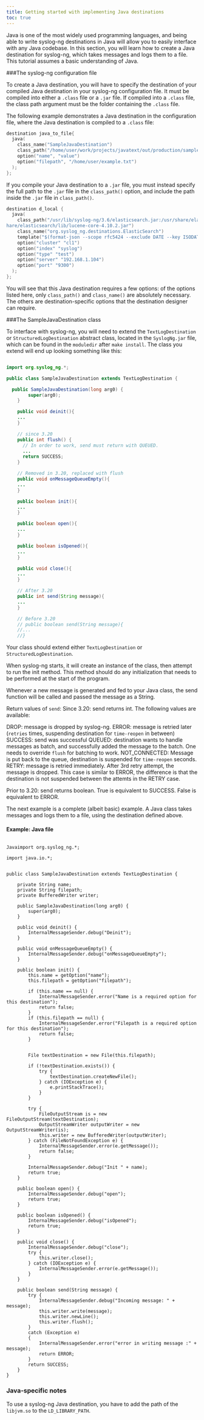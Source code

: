 ```yaml
---
title: Getting started with implementing Java destinations
toc: true
---
```


Java is one of the most widely used programming languages, and being able to write syslog-ng destinations in Java will allow you to easily interface with any Java codebase.  In this section, you will learn how to create a Java destination for syslog-ng, which takes messages and logs them to a file. This tutorial assumes a basic understanding of Java.


###The syslog-ng configuration file

To create a Java destination, you will have to specify the destination of your compiled Java destination in your syslog-ng configuration file. It must be compiled into either a `.class` file or a `.jar` file.
If compiled into a `.class` file, the class path argument must be the folder containing the `.class` file.

The following example demonstrates a Java destination in the configuration file, where the Java destination is compiled to a `.class` file:

```c
destination java_to_file{
  java(
    class_name("SampleJavaDestination")
    class_path("/home/user/work/projects/javatext/out/production/samplejava/")
    option("name", "value")
    option("filepath", "/home/user/example.txt")
  );
};

```

If you compile your Java destination to a `.jar` file, you must instead specify the full path to the `.jar` file in the `class_path()` option, and include the path inside the `.jar` file in `class_path()`.

```c
destination d_local {
  java(
    class_path("/usr/lib/syslog-ng/3.6/elasticsearch.jar:/usr/share/elasticsearch/lib/elasticsearch-1.4.0.jar:/usr/s\
hare/elasticsearch/lib/lucene-core-4.10.2.jar")
    class_name("org.syslog_ng.destinations.ElasticSearch")
    template("$(format-json --scope rfc5424 --exclude DATE --key ISODATE)")
    option("cluster" "cl1")
    option("index" "syslog")
    option("type" "test")
    option("server" "192.168.1.104")
    option("port" "9300")
  );
};
```

You will see that this Java destination requires a few options: of the options listed here, only `class_path()` and `class_name()` are absolutely necessary. The others are destination-specific options that the destination designer can require.


###The SampleJavaDestination class

To interface with syslog-ng, you will need to extend the `TextLogDestination` or `StructuredLogDestination` abstract class, located in the `SyslogNg.jar` file, which can be found in the `moduledir` after `make install`.
The class you extend will end up looking something like this:

```java

import org.syslog_ng.*;

public class SampleJavaDestination extends TextLogDestination {

  public SampleJavaDestination(long arg0) {
        super(arg0);
    }

    public void deinit(){
    ...
    }

    // since 3.20
    public int flush() {
      // In order to work, send must return with QUEUED.
      ...
      return SUCCESS;
    }

    // Removed in 3.20, replaced with flush
    public void onMessageQueueEmpty(){
    ...
    }

    public boolean init(){
    ...
    }

    public boolean open(){
    ...
    }

    public boolean isOpened(){
    ...
    }

    public void close(){
    ...
    }

    // After 3.20
    public int send(String message){
    ...
    }

    // Before 3.20
    // public boolean send(String message){
    //...
    //}


```

Your class should extend either `TextLogDestination` or `StructuredLogDestination`.

When syslog-ng starts, it will create an instance of the class, then attempt to run the init method. This method should do any initialization that needs to be performed at the start of the program.

Whenever a new message is generated and fed to your Java class, the send function will be called and passed the message as a String.

Return values of `send`:
Since 3.20: send returns int. The following values are available:

DROP: message is dropped by syslog-ng.
ERROR: message is retried later (`retries` times, suspending destination for `time-reopen` in between)
SUCCESS: send was successful
QUEUED: destination wants to handle messages as batch, and successfully added the message to the batch. One needs to override `flush` for batching to work.
NOT_CONNECTED: Message is put back to the queue, destination is suspended for `time-reopen` seconds.
RETRY: message is retried immediately. After 3rd retry attempt, the message is dropped. This case is similar to ERROR, the difference is that the destination is not suspended between the attemts in the RETRY case.

Prior to 3.20: send returns boolean. True is equivalent to SUCCESS. False is equivalent to ERROR.

The next example is a complete (albeit basic) example. A Java class takes messages and logs them to a file, using the destination defined above.

#### Example: Java file ####

```

Javaimport org.syslog_ng.*;

import java.io.*;


public class SampleJavaDestination extends TextLogDestination {

    private String name;
    private String filepath;
    private BufferedWriter writer;

    public SampleJavaDestination(long arg0) {
        super(arg0);
    }

    public void deinit() {
        InternalMessageSender.debug("Deinit");
    }

    public void onMessageQueueEmpty() {
        InternalMessageSender.debug("onMessageQueueEmpty");
    }

    public boolean init() {
        this.name = getOption("name");
        this.filepath = getOption("filepath");

        if (this.name == null) {
            InternalMessageSender.error("Name is a required option for this destination");
            return false;
        }
        if (this.filepath == null) {
            InternalMessageSender.error("Filepath is a required option for this destination");
            return false;
        }


        File textDestination = new File(this.filepath);

        if (!textDestination.exists()) {
            try {
                textDestination.createNewFile();
            } catch (IOException e) {
                e.printStackTrace();
            }
        }

        try {
            FileOutputStream is = new FileOutputStream(textDestination);
            OutputStreamWriter outputWriter = new OutputStreamWriter(is);
            this.writer = new BufferedWriter(outputWriter);
        } catch (FileNotFoundException e) {
            InternalMessageSender.error(e.getMessage());
            return false;
        }

        InternalMessageSender.debug("Init " + name);
        return true;
    }

    public boolean open() {
        InternalMessageSender.debug("open");
        return true;
    }

    public boolean isOpened() {
        InternalMessageSender.debug("isOpened");
        return true;
    }

    public void close() {
        InternalMessageSender.debug("close");
        try {
            this.writer.close();
        } catch (IOException e) {
            InternalMessageSender.error(e.getMessage());
        }
    }

    public boolean send(String message) {
        try {
            InternalMessageSender.debug("Incoming message: " + message);
            this.writer.write(message);
            this.writer.newLine();
            this.writer.flush();
        }
        catch (Exception e)
        {
            InternalMessageSender.error("error in writing message :" + message);
            return ERROR;
        }
        return SUCCESS;
    }
}

```
### Java-specific notes
To use a syslog-ng Java destination, you have to add the path of the `libjvm.so` to the `LD_LIBRARY_PATH`.

